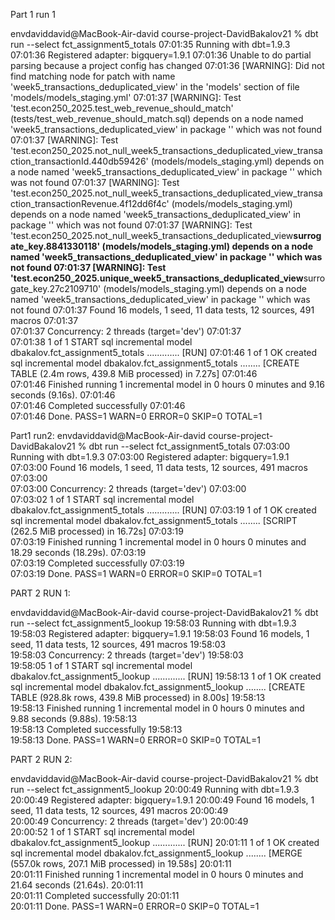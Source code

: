 Part 1 run 1

envdaviddavid@MacBook-Air-david course-project-DavidBakalov21 % dbt run --select fct_assignment5_totals
07:01:35 Running with dbt=1.9.3
07:01:36 Registered adapter: bigquery=1.9.1
07:01:36 Unable to do partial parsing because a project config has changed
07:01:36 [WARNING]: Did not find matching node for patch with name 'week5_transactions_deduplicated_view' in the 'models' section of file 'models/models_staging.yml'
07:01:37 [WARNING]: Test 'test.econ250_2025.test_web_revenue_should_match' (tests/test_web_revenue_should_match.sql) depends on a node named 'week5_transactions_deduplicated_view' in package '' which was not found
07:01:37 [WARNING]: Test 'test.econ250_2025.not_null_week5_transactions_deduplicated_view_transaction_transactionId.440db59426' (models/models_staging.yml) depends on a node named 'week5_transactions_deduplicated_view' in package '' which was not found
07:01:37 [WARNING]: Test 'test.econ250_2025.not_null_week5_transactions_deduplicated_view_transaction_transactionRevenue.4f12dd6f4c' (models/models_staging.yml) depends on a node named 'week5_transactions_deduplicated_view' in package '' which was not found
07:01:37 [WARNING]: Test 'test.econ250_2025.not_null_week5_transactions_deduplicated_view**surrogate_key.8841330118' (models/models_staging.yml) depends on a node named 'week5_transactions_deduplicated_view' in package '' which was not found
07:01:37 [WARNING]: Test 'test.econ250_2025.unique_week5_transactions_deduplicated_view**surrogate_key.27c2109710' (models/models_staging.yml) depends on a node named 'week5_transactions_deduplicated_view' in package '' which was not found
07:01:37 Found 16 models, 1 seed, 11 data tests, 12 sources, 491 macros
07:01:37  
07:01:37 Concurrency: 2 threads (target='dev')
07:01:37  
07:01:38 1 of 1 START sql incremental model dbakalov.fct_assignment5_totals ............. [RUN]
07:01:46 1 of 1 OK created sql incremental model dbakalov.fct_assignment5_totals ........ [CREATE TABLE (2.4m rows, 439.8 MiB processed) in 7.27s]
07:01:46  
07:01:46 Finished running 1 incremental model in 0 hours 0 minutes and 9.16 seconds (9.16s).
07:01:46  
07:01:46 Completed successfully
07:01:46  
07:01:46 Done. PASS=1 WARN=0 ERROR=0 SKIP=0 TOTAL=1

Part1 run2:
envdaviddavid@MacBook-Air-david course-project-DavidBakalov21 % dbt run --select fct_assignment5_totals
07:03:00 Running with dbt=1.9.3
07:03:00 Registered adapter: bigquery=1.9.1
07:03:00 Found 16 models, 1 seed, 11 data tests, 12 sources, 491 macros
07:03:00  
07:03:00 Concurrency: 2 threads (target='dev')
07:03:00  
07:03:02 1 of 1 START sql incremental model dbakalov.fct_assignment5_totals ............. [RUN]
07:03:19 1 of 1 OK created sql incremental model dbakalov.fct_assignment5_totals ........ [SCRIPT (262.5 MiB processed) in 16.72s]
07:03:19  
07:03:19 Finished running 1 incremental model in 0 hours 0 minutes and 18.29 seconds (18.29s).
07:03:19  
07:03:19 Completed successfully
07:03:19  
07:03:19 Done. PASS=1 WARN=0 ERROR=0 SKIP=0 TOTAL=1

PART 2 RUN 1:

envdaviddavid@MacBook-Air-david course-project-DavidBakalov21 % dbt run --select fct_assignment5_lookup
19:58:03 Running with dbt=1.9.3
19:58:03 Registered adapter: bigquery=1.9.1
19:58:03 Found 16 models, 1 seed, 11 data tests, 12 sources, 491 macros
19:58:03  
19:58:03 Concurrency: 2 threads (target='dev')
19:58:03  
19:58:05 1 of 1 START sql incremental model dbakalov.fct_assignment5_lookup ............. [RUN]
19:58:13 1 of 1 OK created sql incremental model dbakalov.fct_assignment5_lookup ........ [CREATE TABLE (928.8k rows, 439.8 MiB processed) in 8.00s]
19:58:13  
19:58:13 Finished running 1 incremental model in 0 hours 0 minutes and 9.88 seconds (9.88s).
19:58:13  
19:58:13 Completed successfully
19:58:13  
19:58:13 Done. PASS=1 WARN=0 ERROR=0 SKIP=0 TOTAL=1

PART 2 RUN 2:

envdaviddavid@MacBook-Air-david course-project-DavidBakalov21 % dbt run --select fct_assignment5_lookup
20:00:49 Running with dbt=1.9.3
20:00:49 Registered adapter: bigquery=1.9.1
20:00:49 Found 16 models, 1 seed, 11 data tests, 12 sources, 491 macros
20:00:49  
20:00:49 Concurrency: 2 threads (target='dev')
20:00:49  
20:00:52 1 of 1 START sql incremental model dbakalov.fct_assignment5_lookup ............. [RUN]
20:01:11 1 of 1 OK created sql incremental model dbakalov.fct_assignment5_lookup ........ [MERGE (557.0k rows, 207.1 MiB processed) in 19.58s]
20:01:11  
20:01:11 Finished running 1 incremental model in 0 hours 0 minutes and 21.64 seconds (21.64s).
20:01:11  
20:01:11 Completed successfully
20:01:11  
20:01:11 Done. PASS=1 WARN=0 ERROR=0 SKIP=0 TOTAL=1
